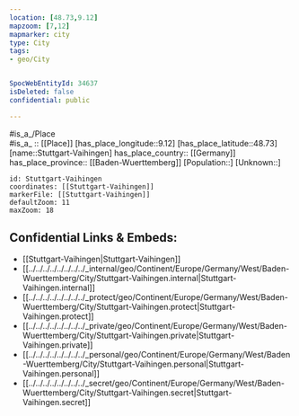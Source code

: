 ```yaml
---
location: [48.73,9.12] 
mapzoom: [7,12] 
mapmarker: city 
type: City
tags:
- geo/City


SpocWebEntityId: 34637
isDeleted: false
confidential: public

---
```

#is_a_/Place  
#is_a_ :: [[Place]] 
[has_place_longitude::9.12] 
[has_place_latitude::48.73] 
[name::Stuttgart-Vaihingen] 
has_place_country:: [[Germany]]  
has_place_province:: [[Baden-Wuerttemberg]] 
[Population::] 
[Unknown::] 


```leaflet
id: Stuttgart-Vaihingen
coordinates: [[Stuttgart-Vaihingen]] 
markerFile: [[Stuttgart-Vaihingen]] 
defaultZoom: 11 
maxZoom: 18
```


## Confidential Links & Embeds: 
- [[Stuttgart-Vaihingen|Stuttgart-Vaihingen]]  
- [[../../../../../../../../_internal/geo/Continent/Europe/Germany/West/Baden-Wuerttemberg/City/Stuttgart-Vaihingen.internal|Stuttgart-Vaihingen.internal]] 
- [[../../../../../../../../_protect/geo/Continent/Europe/Germany/West/Baden-Wuerttemberg/City/Stuttgart-Vaihingen.protect|Stuttgart-Vaihingen.protect]] 
- [[../../../../../../../../_private/geo/Continent/Europe/Germany/West/Baden-Wuerttemberg/City/Stuttgart-Vaihingen.private|Stuttgart-Vaihingen.private]] 
- [[../../../../../../../../_personal/geo/Continent/Europe/Germany/West/Baden-Wuerttemberg/City/Stuttgart-Vaihingen.personal|Stuttgart-Vaihingen.personal]] 
- [[../../../../../../../../_secret/geo/Continent/Europe/Germany/West/Baden-Wuerttemberg/City/Stuttgart-Vaihingen.secret|Stuttgart-Vaihingen.secret]] 
